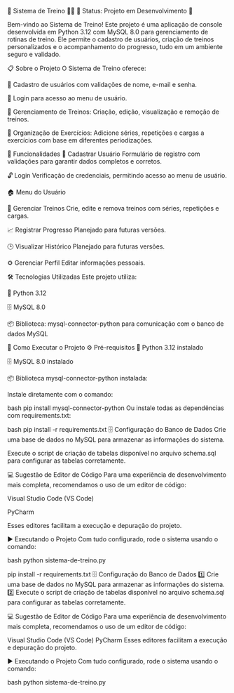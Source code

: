 
💪 Sistema de Treino 🏋️‍♂️
🚧 Status: Projeto em Desenvolvimento 🚧

Bem-vindo ao Sistema de Treino! Este projeto é uma aplicação de console desenvolvida em Python 3.12 com MySQL 8.0 para gerenciamento de rotinas de treino. Ele permite o cadastro de usuários, criação de treinos personalizados e o acompanhamento do progresso, tudo em um ambiente seguro e validado.

📋 Sobre o Projeto
O Sistema de Treino oferece:

📌 Cadastro de usuários com validações de nome, e-mail e senha.

🔐 Login para acesso ao menu de usuário.

📑 Gerenciamento de Treinos: Criação, edição, visualização e remoção de treinos.

💼 Organização de Exercícios: Adicione séries, repetições e cargas a exercícios com base em diferentes periodizações.

🎯 Funcionalidades
👤 Cadastrar Usuário
Formulário de registro com validações para garantir dados completos e corretos.

🔓 Login
Verificação de credenciais, permitindo acesso ao menu de usuário.

🏠 Menu do Usuário

💪 Gerenciar Treinos
Crie, edite e remova treinos com séries, repetições e cargas.

📈 Registrar Progresso
Planejado para futuras versões.

🕒 Visualizar Histórico
Planejado para futuras versões.

⚙️ Gerenciar Perfil
Editar informações pessoais.

🛠️ Tecnologias Utilizadas
Este projeto utiliza:

🐍 Python 3.12

🗄️ MySQL 8.0

📦 Biblioteca: mysql-connector-python para comunicação com o banco de dados MySQL

🚀 Como Executar o Projeto
⚙️ Pré-requisitos
🐍 Python 3.12 instalado

🗄️ MySQL 8.0 instalado

📦 Biblioteca mysql-connector-python instalada:

Instale diretamente com o comando:

bash
pip install mysql-connector-python
Ou instale todas as dependências com requirements.txt:

bash
pip install -r requirements.txt
🗄️ Configuração do Banco de Dados
Crie uma base de dados no MySQL para armazenar as informações do sistema.

Execute o script de criação de tabelas disponível no arquivo schema.sql para configurar as tabelas corretamente.

💻 Sugestão de Editor de Código
Para uma experiência de desenvolvimento mais completa, recomendamos o uso de um editor de código:

Visual Studio Code (VS Code)

PyCharm

Esses editores facilitam a execução e depuração do projeto.

▶️ Executando o Projeto
Com tudo configurado, rode o sistema usando o comando:

bash
python sistema-de-treino.py


pip install -r requirements.txt
🗄️ Configuração do Banco de Dados
1️⃣ Crie uma base de dados no MySQL para armazenar as informações do sistema.
2️⃣ Execute o script de criação de tabelas disponível no arquivo schema.sql para configurar as tabelas corretamente.

💻 Sugestão de Editor de Código
Para uma experiência de desenvolvimento mais completa, recomendamos o uso de um editor de código:

Visual Studio Code (VS Code)
PyCharm
Esses editores facilitam a execução e depuração do projeto.

▶️ Executando o Projeto
Com tudo configurado, rode o sistema usando o comando:

bash
python sistema-de-treino.py

